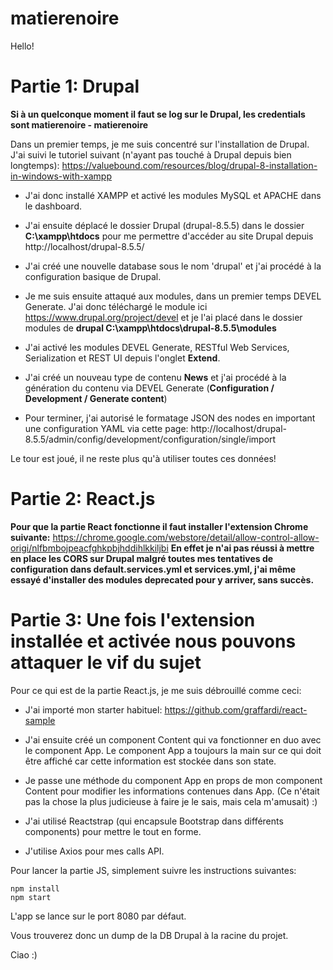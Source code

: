 # matierenoire

Hello!

# Partie 1: Drupal

**Si à un quelconque moment il faut se log sur le Drupal, les credentials sont matierenoire - matierenoire**

Dans un premier temps, je me suis concentré sur l'installation de Drupal. J'ai suivi le tutoriel suivant (n'ayant pas touché à Drupal depuis bien longtemps): https://valuebound.com/resources/blog/drupal-8-installation-in-windows-with-xampp

- J'ai donc installé XAMPP et activé les modules MySQL et APACHE dans le dashboard. 

- J'ai ensuite déplacé le dossier Drupal (drupal-8.5.5) dans le dossier **C:\xampp\htdocs** pour me permettre d'accéder au site Drupal depuis http://localhost/drupal-8.5.5/

- J'ai créé une nouvelle database sous le nom 'drupal' et j'ai procédé à la configuration basique de Drupal.

- Je me suis ensuite attaqué aux modules, dans un premier temps DEVEL Generate. J'ai donc téléchargé le module ici https://www.drupal.org/project/devel et je l'ai placé dans le dossier modules de **drupal C:\xampp\htdocs\drupal-8.5.5\modules**

- J'ai activé les modules DEVEL Generate, RESTful Web Services, Serialization et REST UI depuis l'onglet **Extend**.

- J'ai créé un nouveau type de contenu **News** et j'ai procédé à la génération du contenu via DEVEL Generate (**Configuration / Development / Generate content**)

- Pour terminer, j'ai autorisé le formatage JSON des nodes en important une configuration YAML via cette page: http://localhost/drupal-8.5.5/admin/config/development/configuration/single/import

Le tour est joué, il ne reste plus qu'à utiliser toutes ces données!

# Partie 2: React.js

**Pour que la partie React fonctionne il faut installer l'extension Chrome suivante:** https://chrome.google.com/webstore/detail/allow-control-allow-origi/nlfbmbojpeacfghkpbjhddihlkkiljbi
**En effet je n'ai pas réussi à mettre en place les CORS sur Drupal malgré toutes mes tentatives de configuration dans default.services.yml et services.yml, j'ai même essayé d'installer des modules deprecated pour y arriver, sans succès.**

# Partie 3: Une fois l'extension installée et activée nous pouvons attaquer le vif du sujet

Pour ce qui est de la partie React.js, je me suis débrouillé comme ceci:

- J'ai importé mon starter habituel: https://github.com/graffardi/react-sample

- J'ai ensuite créé un component Content qui va fonctionner en duo avec le component App. Le component App a toujours la main sur ce qui doit être affiché car cette information est stockée dans son state.

- Je passe une méthode du component App en props de mon component Content pour modifier les informations contenues dans App. (Ce n'était pas la chose la plus judicieuse à faire je le sais, mais cela m'amusait) :)

- J'ai utilisé Reactstrap (qui encapsule Bootstrap dans différents components) pour mettre le tout en forme.

- J'utilise Axios pour mes calls API.

Pour lancer la partie JS, simplement suivre les instructions suivantes:

```
npm install
npm start
```

L'app se lance sur le port 8080 par défaut.

Vous trouverez donc un dump de la DB Drupal à la racine du projet.

Ciao :)